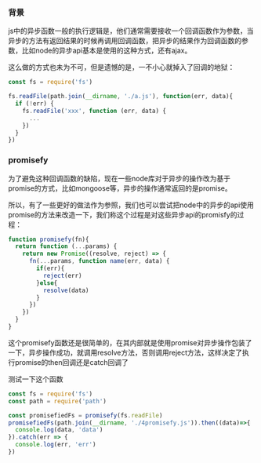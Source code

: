 ### 背景

js中的异步函数一般的执行逻辑是，他们通常需要接收一个回调函数作为参数，当异步的方法有返回结果的时候再调用回调函数，把异步的结果作为回调函数的参数，比如node的异步api基本是使用的这种方式，还有ajax。

这么做的方式也未为不可，但是遗憾的是，一不小心就掉入了回调的地狱：

```js
const fs = require('fs')

fs.readFile(path.join(__dirname, './a.js'), function(err, data){
  if (!err) {
    fs.readFile('xxx', function (err, data) {
      ...
    })
  }
})
```

### promisefy

为了避免这种回调函数的缺陷，现在一些node库对于异步的操作改为基于promise的方式，比如mongoose等，异步的操作通常返回的是promise。

所以，有了一些更好的做法作为参照，我们也可以尝试把node中的异步的api使用promise的方法来改造一下，我们称这个过程是对这些异步api的promisfy的过程：

```js
function promisefy(fn){
  return function (...params) {
    return new Promise((resolve, reject) => {
      fn(...params, function name(err, data) {
        if(err){
          reject(err)
        }else{
          resolve(data)
        }
      })
    })
  }
}
```

这个promisefy函数还是很简单的，在其内部就是使用promise对异步操作包装了一下，异步操作成功，就调用resolve方法，否则调用reject方法，这样决定了执行promise的then回调还是catch回调了

测试一下这个函数

```js
const fs = require('fs')
const path = require('path')

const promisefiedFs = promisefy(fs.readFile)
promisefiedFs(path.join(__dirname, './4promisefy.js')).then((data)=>{
  console.log(data, 'data')
}).catch(err => {
  console.log(err, 'err')
})
```